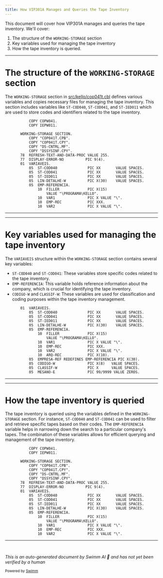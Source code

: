 ```yaml
---
title: How VIP301A Manages and Queries the Tape Inventory
---
```

This document will cover how VIP301A manages and queries the tape inventory. We'll cover:

1. The structure of the <SwmToken path="src/kello/cop041t.cbl" pos="23:1:3" line-data="       WORKING-STORAGE SECTION.">`WORKING-STORAGE`</SwmToken> section
2. Key variables used for managing the tape inventory
3. How the tape inventory is queried.

<SwmSnippet path="/src/kello/cop041t.cbl" line="20">

---

# The structure of the <SwmToken path="src/kello/cop041t.cbl" pos="23:1:3" line-data="       WORKING-STORAGE SECTION.">`WORKING-STORAGE`</SwmToken> section

The <SwmToken path="src/kello/cop041t.cbl" pos="23:1:3" line-data="       WORKING-STORAGE SECTION.">`WORKING-STORAGE`</SwmToken> section in <SwmPath>[src/kello/cop041t.cbl](src/kello/cop041t.cbl)</SwmPath> defines various variables and copies necessary files for managing the tape inventory. This section includes variables like <SwmToken path="src/kello/cop041t.cbl" pos="31:3:5" line-data="           05  ST-COD040              PIC XX       VALUE SPACES.">`ST-COD040`</SwmToken>, <SwmToken path="src/kello/cop041t.cbl" pos="32:3:5" line-data="           05  ST-COD041              PIC XX       VALUE SPACES.">`ST-COD041`</SwmToken>, and <SwmToken path="src/kello/cop041t.cbl" pos="33:3:5" line-data="           05  ST-IED011              PIC XX       VALUE SPACES.">`ST-IED011`</SwmToken> which are used to store codes and identifiers related to the tape inventory.

```cobol
           COPY COPW041.
           COPY IEPW011.

       WORKING-STORAGE SECTION.
           COPY "COP041T.CPB".
           COPY "COP041T.CPY".
           COPY "DS-CNTRL.MF".
           COPY "DSSYSINF.CPY".
       78  REFRESH-TEXT-AND-DATA-PROC VALUE 255.
       77  DISPLAY-ERROR-NO          PIC 9(4).
       01  VARIAVEIS.
           05  ST-COD040              PIC XX       VALUE SPACES.
           05  ST-COD041              PIC XX       VALUE SPACES.
           05  ST-IED011              PIC XX       VALUE SPACES.
           05  LIN-DETALHE-W          PIC X(30)    VALUE SPACES.
           05  EMP-REFERENCIA.
               10  FILLER             PIC X(15)
                   VALUE "\PROGRAMA\KELLO".
               10  VAR1               PIC X VALUE "\".
               10  EMP-REC            PIC XXX.
               10  VAR2               PIC X VALUE "\".
```

---

</SwmSnippet>

<SwmSnippet path="/src/kello/cop041t.cbl" line="30">

---

# Key variables used for managing the tape inventory

The <SwmToken path="src/kello/cop041t.cbl" pos="30:3:3" line-data="       01  VARIAVEIS.">`VARIAVEIS`</SwmToken> structure within the <SwmToken path="src/kello/cop041t.cbl" pos="23:1:3" line-data="       WORKING-STORAGE SECTION.">`WORKING-STORAGE`</SwmToken> section contains several key variables:

- <SwmToken path="src/kello/cop041t.cbl" pos="31:3:5" line-data="           05  ST-COD040              PIC XX       VALUE SPACES.">`ST-COD040`</SwmToken> and <SwmToken path="src/kello/cop041t.cbl" pos="32:3:5" line-data="           05  ST-COD041              PIC XX       VALUE SPACES.">`ST-COD041`</SwmToken>: These variables store specific codes related to the tape inventory.
- <SwmToken path="src/kello/cop041t.cbl" pos="35:3:5" line-data="           05  EMP-REFERENCIA.">`EMP-REFERENCIA`</SwmToken>: This variable holds reference information about the company, which is crucial for identifying the tape inventory.
- <SwmToken path="src/kello/cop041t.cbl" pos="43:3:5" line-data="           05  CODIGO-W               PIC X(8)   VALUE SPACES.">`CODIGO-W`</SwmToken> and <SwmToken path="src/kello/cop041t.cbl" pos="44:3:5" line-data="           05  CLASSIF-W              PIC X      VALUE SPACES.">`CLASSIF-W`</SwmToken>: These variables are used for classification and coding purposes within the tape inventory management.

```cobol
       01  VARIAVEIS.
           05  ST-COD040              PIC XX       VALUE SPACES.
           05  ST-COD041              PIC XX       VALUE SPACES.
           05  ST-IED011              PIC XX       VALUE SPACES.
           05  LIN-DETALHE-W          PIC X(30)    VALUE SPACES.
           05  EMP-REFERENCIA.
               10  FILLER             PIC X(15)
                   VALUE "\PROGRAMA\KELLO".
               10  VAR1               PIC X VALUE "\".
               10  EMP-REC            PIC XXX.
               10  VAR2               PIC X VALUE "\".
               10  ARQ-REC            PIC X(10).
           05  EMPRESA-REF REDEFINES EMP-REFERENCIA PIC X(30).
           05  CODIGO-W               PIC X(8)   VALUE SPACES.
           05  CLASSIF-W              PIC X      VALUE SPACES.
           05  MESANO-E               PIC 99/9999 VALUE ZEROS.
```

---

</SwmSnippet>

<SwmSnippet path="/src/kello/cop041t.cbl" line="20">

---

# How the tape inventory is queried

The tape inventory is queried using the variables defined in the <SwmToken path="src/kello/cop041t.cbl" pos="23:1:3" line-data="       WORKING-STORAGE SECTION.">`WORKING-STORAGE`</SwmToken> section. For instance, <SwmToken path="src/kello/cop041t.cbl" pos="31:3:5" line-data="           05  ST-COD040              PIC XX       VALUE SPACES.">`ST-COD040`</SwmToken> and <SwmToken path="src/kello/cop041t.cbl" pos="32:3:5" line-data="           05  ST-COD041              PIC XX       VALUE SPACES.">`ST-COD041`</SwmToken> can be used to filter and retrieve specific tapes based on their codes. The <SwmToken path="src/kello/cop041t.cbl" pos="35:3:5" line-data="           05  EMP-REFERENCIA.">`EMP-REFERENCIA`</SwmToken> variable helps in narrowing down the search to a particular company's tapes. The combination of these variables allows for efficient querying and management of the tape inventory.

```cobol
           COPY COPW041.
           COPY IEPW011.

       WORKING-STORAGE SECTION.
           COPY "COP041T.CPB".
           COPY "COP041T.CPY".
           COPY "DS-CNTRL.MF".
           COPY "DSSYSINF.CPY".
       78  REFRESH-TEXT-AND-DATA-PROC VALUE 255.
       77  DISPLAY-ERROR-NO          PIC 9(4).
       01  VARIAVEIS.
           05  ST-COD040              PIC XX       VALUE SPACES.
           05  ST-COD041              PIC XX       VALUE SPACES.
           05  ST-IED011              PIC XX       VALUE SPACES.
           05  LIN-DETALHE-W          PIC X(30)    VALUE SPACES.
           05  EMP-REFERENCIA.
               10  FILLER             PIC X(15)
                   VALUE "\PROGRAMA\KELLO".
               10  VAR1               PIC X VALUE "\".
               10  EMP-REC            PIC XXX.
               10  VAR2               PIC X VALUE "\".
```

---

</SwmSnippet>

&nbsp;

*This is an auto-generated document by Swimm AI 🌊 and has not yet been verified by a human*

<SwmMeta version="3.0.0" repo-id="Z2l0aHViJTNBJTNBa2VsbG8lM0ElM0Fzd2ltbWlv" repo-name="kello"><sup>Powered by [Swimm](/)</sup></SwmMeta>
